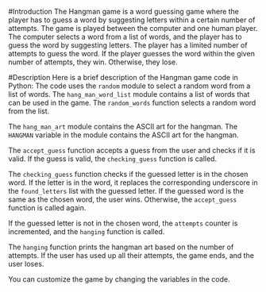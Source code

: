 
#Introduction
The Hangman game is a word guessing game where the player has to guess a word by suggesting letters within a certain number of attempts. The game is played between the computer and one human player. The computer selects a word from a list of words, and the player has to guess the word by suggesting letters. The player has a limited number of attempts to guess the word. If the player guesses the word within the given number of attempts, they win. Otherwise, they lose.

#Description
Here is a brief description of the Hangman game code in Python:
The code uses the `random` module to select a random word from a list of words. The `hang_man_word_list` module contains a list of words that can be used in the game. The `random_words` function selects a random word from the list.

The `hang_man_art` module contains the ASCII art for the hangman. The `HANGMAN` variable in the module contains the ASCII art for the hangman.

The `accept_guess` function accepts a guess from the user and checks if it is valid. If the guess is valid, the `checking_guess` function is called.

The `checking_guess` function checks if the guessed letter is in the chosen word. If the letter is in the word, it replaces the corresponding underscore in the `found_letters` list with the guessed letter. If the guessed word is the same as the chosen word, the user wins. Otherwise, the `accept_guess` function is called again.

If the guessed letter is not in the chosen word, the `attempts` counter is incremented, and the `hanging` function is called.

The `hanging` function prints the hangman art based on the number of attempts. If the user has used up all their attempts, the game ends, and the user loses.

You can customize the game by changing the variables in the code.
  